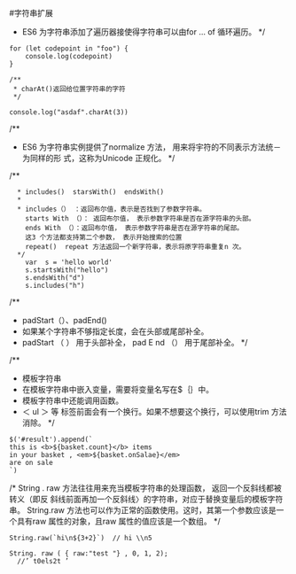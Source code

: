 #字符串扩展

 * ES6 为字符串添加了遍历器接使得字符串可以由for ... of 循环遍历。
 */
```
for (let codepoint in "foo") {
    console.log(codepoint)
}

/**
 * charAt()返回给位置字符串的字符
 */

console.log("asdaf".charAt(3))
```

/**
 * ES6 为字符串实例提供了normalize 方法， 用来将宇符的不同表示方法统－ 为同样的形
   式，这称为Unicode 正规化。
*/

/**
```
  * includes()  starsWith()  endsWith()
  * 
  * includes（） ：返回布尔值，表示是否找到了参数字符串。
    starts With （）： 返回布尔值， 表示参数字符串是否在源字符串的头部。
    ends With （）：返回布尔值， 表示参数字符串是否在源字符串的尾部。
    这3 个方法都支持第二个参数， 表示开始搜索的位置
    repeat()  repeat 方法返回一个新字符串，表示将原字符串重复n 次。
  */
    var  s = 'hello world'
    s.startsWith("hello")
    s.endsWith("d")
    s.includes("h")
```

/** 
 * padStart（）、padEnd()
 * 如果某个字符串不够指定长度，会在头部或尾部补全。
 * padStart （ ） 用于头部补全， pad E nd （） 用于尾部补全。
*/

/**
 * 模板字符串  
 * 在模板字符串中嵌入变量，需要将变量名写在$｛｝中。
 * 模板字符串中还能调用函数。
 * ＜ ul ＞ 等 标签前面会有一个换行。如果不想要这个换行，可以使用trim 方法消除。
 */
```
$('#result').append(`
this is <b>${basket.count}</b> items 
in your basket , <em>${basket.onSalae}</em>
are on sale
`)
```

/*
  String . raw 方法往往用来充当模板字符串的处理函数， 返回一个反斜线都被转义（即反
斜线前面再加一个反斜线〉的字符串，对应于替换变量后的模板字符串。
String.raw 方法也可以作为正常的函数使用。这时，其第一个参数应该是一个具有raw
属性的对象，且raw 属性的值应该是一个数组。
*/ 
```
String.raw(`hi\n${3+2}`)  // hi \\n5

String. raw ( { raw:"test "} , 0, 1, 2);
  //’ t0els2t ’
```